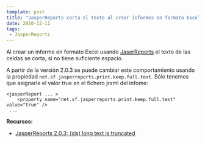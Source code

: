 ```yaml
---
template: post
title: "JasperReports corta el texto al crear informes en formato Excel"
date: 2010-12-11
tags:
 - JasperReports
---
```


Al crear un informe en formato Excel usando [JaserReports](http://jasperforge.org/projects/jasperreports) el texto de las celdas se corta, si no tiene suficiente espacio.

A partir de la versión 2.0.3 se puede cambiar este comportamiento usando la propiedad `net.sf.jasperreports.print.keep.full.text`. Sólo tenemos que asignarle el valor true en el fichero jrxml del infome:


	<jasperReport ... >
		<property name="net.sf.jasperreports.print.keep.full.text" value="true" />
	 ...


**Recursos:**

* [JasperReports 2.0.3: (xls) long text is truncated ](http://www.jasperforge.org/plugins/espforum/view.php?group_id=102&forumid=103&topicid=35245) 
